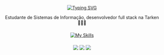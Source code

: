 <div align="center">
  
  [![Typing SVG](https://readme-typing-svg.demolab.com?font=Fira+Code&pause=1000&color=FF6E96&center=true&random=false&width=500&lines=Olá,+meu+nome+é+Henrique+Menezes.;Seja+bem-vindo+ao+meu+repositório!+%E2%AD%90%EF%B8%8F)](https://git.io/typing-svg)
  
  Estudante de Sistemas de Informação, desenvolvedor full stack na Tarken 👨🏻‍💻

  ###
  
[![My Skills](https://skillicons.dev/icons?i=js,ts,nodejs,react,nestjs,py,docker,github,mysql,mongodb&perline=5)](https://skillicons.dev)

  ###

  <!-- <img src="https://github-readme-stats.vercel.app/api/top-langs?username=menezesho&locale=pt-br&hide_title=false&layout=compact&card_width=320&langs_count=6&theme=dracula&hide_border=true" height="205" alt="languages graph"/> -->

  ###
  
  <div align="center">
    <a href="https://instagram.com/menezesh.o" target="_blank"><img src="https://img.shields.io/badge/-Instagram-%23E4405F?style=for-the-badge&logo=instagram&logoColor=white" target="_blank"></a>
    <a href="https://www.linkedin.com/in/menezesho" target="_blank"><img src="https://img.shields.io/badge/-LinkedIn-%230077B5?style=for-the-badge&logo=linkedin&logoColor=white" target="_blank"></a>  
    <a href = "mailto:henryyquemenezes@gmail.com" target="_blank"><img src="https://img.shields.io/badge/-Gmail-%23333?style=for-the-badge&logo=gmail&logoColor=white" target="_blank"></a>
  </div>
  
</div>
